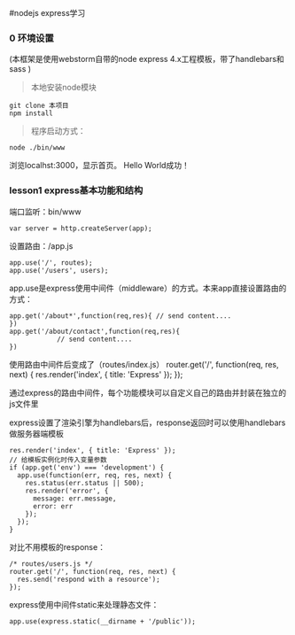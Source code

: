 #nodejs express学习

### 0 环境设置
(本框架是使用webstorm自带的node express 4.x工程模板，带了handlebars和sass
)

>本地安装node模块

    git clone 本项目
    npm install

>程序启动方式：

    node ./bin/www
浏览localhst:3000，显示首页。 Hello World成功！

### lesson1 express基本功能和结构

端口监听：bin/www

    var server = http.createServer(app);

设置路由：/app.js

    app.use('/', routes);
    app.use('/users', users);

app.use是express使用中间件（middleware）的方式。本来app直接设置路由的方式：

    app.get('/about*',function(req,res){ // send content....
    })
    app.get('/about/contact',function(req,res){
                // send content....
    })
使用路由中间件后变成了（routes/index.js）
    router.get('/', function(req, res, next) {
      res.render('index', { title: 'Express' });
    });

通过express的路由中间件，每个功能模块可以自定义自己的路由并封装在独立的js文件里

express设置了渲染引擎为handlebars后，response返回时可以使用handlebars做服务器端模板

    res.render('index', { title: 'Express' });
    // 给模板实例化时传入变量参数
    if (app.get('env') === 'development') {
      app.use(function(err, req, res, next) {
        res.status(err.status || 500);
        res.render('error', {
          message: err.message,
          error: err
        });
      });
    }
对比不用模板的response：

    /* routes/users.js */
    router.get('/', function(req, res, next) {
      res.send('respond with a resource');
    });

express使用中间件static来处理静态文件：

    app.use(express.static(__dirname + '/public'));





